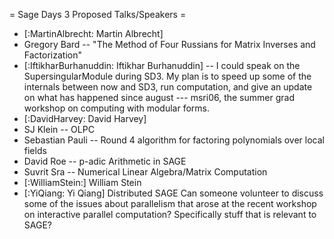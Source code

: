 = Sage Days 3 Proposed Talks/Speakers =

 * [:MartinAlbrecht: Martin Albrecht]
 * Gregory Bard -- "The Method of Four Russians for Matrix Inverses and Factorization"
 * [:IftikharBurhanuddin: Iftikhar Burhanuddin] -- I could speak on the SupersingularModule during SD3. My plan is to speed up some of the internals between now and SD3, run computation, and give an update on what has happened since august --- msri06, the summer grad workshop on computing with modular forms.
 * [:DavidHarvey: David Harvey]
 * SJ Klein -- OLPC
 * Sebastian Pauli -- Round 4 algorithm for factoring polynomials over local fields
 * David Roe -- p-adic Arithmetic in SAGE
 * Suvrit Sra -- Numerical Linear Algebra/Matrix Computation
 * [:WilliamStein:] William Stein
 * [:YiQiang: Yi Qiang] Distributed SAGE
Can someone volunteer to discuss some of the issues about parallelism that arose at the recent workshop on interactive parallel computation? Specifically stuff that is relevant to SAGE?
